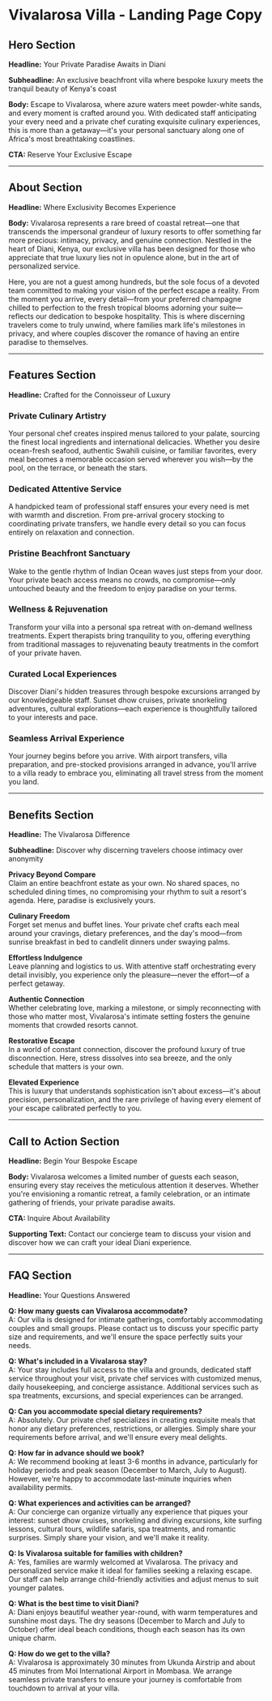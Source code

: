 # Vivalarosa Villa - Landing Page Copy

## Hero Section

**Headline:** Your Private Paradise Awaits in Diani

**Subheadline:** An exclusive beachfront villa where bespoke luxury meets the tranquil beauty of Kenya's coast

**Body:** Escape to Vivalarosa, where azure waters meet powder-white sands, and every moment is crafted around you. With dedicated staff anticipating your every need and a private chef curating exquisite culinary experiences, this is more than a getaway—it's your personal sanctuary along one of Africa's most breathtaking coastlines.

**CTA:** Reserve Your Exclusive Escape

---

## About Section

**Headline:** Where Exclusivity Becomes Experience

**Body:** Vivalarosa represents a rare breed of coastal retreat—one that transcends the impersonal grandeur of luxury resorts to offer something far more precious: intimacy, privacy, and genuine connection. Nestled in the heart of Diani, Kenya, our exclusive villa has been designed for those who appreciate that true luxury lies not in opulence alone, but in the art of personalized service.

Here, you are not a guest among hundreds, but the sole focus of a devoted team committed to making your vision of the perfect escape a reality. From the moment you arrive, every detail—from your preferred champagne chilled to perfection to the fresh tropical blooms adorning your suite—reflects our dedication to bespoke hospitality. This is where discerning travelers come to truly unwind, where families mark life's milestones in privacy, and where couples discover the romance of having an entire paradise to themselves.

---

## Features Section

**Headline:** Crafted for the Connoisseur of Luxury

### Private Culinary Artistry
Your personal chef creates inspired menus tailored to your palate, sourcing the finest local ingredients and international delicacies. Whether you desire ocean-fresh seafood, authentic Swahili cuisine, or familiar favorites, every meal becomes a memorable occasion served wherever you wish—by the pool, on the terrace, or beneath the stars.

### Dedicated Attentive Service
A handpicked team of professional staff ensures your every need is met with warmth and discretion. From pre-arrival grocery stocking to coordinating private transfers, we handle every detail so you can focus entirely on relaxation and connection.

### Pristine Beachfront Sanctuary
Wake to the gentle rhythm of Indian Ocean waves just steps from your door. Your private beach access means no crowds, no compromise—only untouched beauty and the freedom to enjoy paradise on your terms.

### Wellness & Rejuvenation
Transform your villa into a personal spa retreat with on-demand wellness treatments. Expert therapists bring tranquility to you, offering everything from traditional massages to rejuvenating beauty treatments in the comfort of your private haven.

### Curated Local Experiences
Discover Diani's hidden treasures through bespoke excursions arranged by our knowledgeable staff. Sunset dhow cruises, private snorkeling adventures, cultural explorations—each experience is thoughtfully tailored to your interests and pace.

### Seamless Arrival Experience
Your journey begins before you arrive. With airport transfers, villa preparation, and pre-stocked provisions arranged in advance, you'll arrive to a villa ready to embrace you, eliminating all travel stress from the moment you land.

---

## Benefits Section

**Headline:** The Vivalarosa Difference

**Subheadline:** Discover why discerning travelers choose intimacy over anonymity

**Privacy Beyond Compare**  
Claim an entire beachfront estate as your own. No shared spaces, no scheduled dining times, no compromising your rhythm to suit a resort's agenda. Here, paradise is exclusively yours.

**Culinary Freedom**  
Forget set menus and buffet lines. Your private chef crafts each meal around your cravings, dietary preferences, and the day's mood—from sunrise breakfast in bed to candlelit dinners under swaying palms.

**Effortless Indulgence**  
Leave planning and logistics to us. With attentive staff orchestrating every detail invisibly, you experience only the pleasure—never the effort—of a perfect getaway.

**Authentic Connection**  
Whether celebrating love, marking a milestone, or simply reconnecting with those who matter most, Vivalarosa's intimate setting fosters the genuine moments that crowded resorts cannot.

**Restorative Escape**  
In a world of constant connection, discover the profound luxury of true disconnection. Here, stress dissolves into sea breeze, and the only schedule that matters is your own.

**Elevated Experience**  
This is luxury that understands sophistication isn't about excess—it's about precision, personalization, and the rare privilege of having every element of your escape calibrated perfectly to you.

---

## Call to Action Section

**Headline:** Begin Your Bespoke Escape

**Body:** Vivalarosa welcomes a limited number of guests each season, ensuring every stay receives the meticulous attention it deserves. Whether you're envisioning a romantic retreat, a family celebration, or an intimate gathering of friends, your private paradise awaits.

**CTA:** Inquire About Availability

**Supporting Text:** Contact our concierge team to discuss your vision and discover how we can craft your ideal Diani experience.

---

## FAQ Section

**Headline:** Your Questions Answered

**Q: How many guests can Vivalarosa accommodate?**  
A: Our villa is designed for intimate gatherings, comfortably accommodating couples and small groups. Please contact us to discuss your specific party size and requirements, and we'll ensure the space perfectly suits your needs.

**Q: What's included in a Vivalarosa stay?**  
A: Your stay includes full access to the villa and grounds, dedicated staff service throughout your visit, private chef services with customized menus, daily housekeeping, and concierge assistance. Additional services such as spa treatments, excursions, and special experiences can be arranged.

**Q: Can you accommodate special dietary requirements?**  
A: Absolutely. Our private chef specializes in creating exquisite meals that honor any dietary preferences, restrictions, or allergies. Simply share your requirements before arrival, and we'll ensure every meal delights.

**Q: How far in advance should we book?**  
A: We recommend booking at least 3-6 months in advance, particularly for holiday periods and peak season (December to March, July to August). However, we're happy to accommodate last-minute inquiries when availability permits.

**Q: What experiences and activities can be arranged?**  
A: Our concierge can organize virtually any experience that piques your interest: sunset dhow cruises, snorkeling and diving excursions, kite surfing lessons, cultural tours, wildlife safaris, spa treatments, and romantic surprises. Simply share your vision, and we'll make it reality.

**Q: Is Vivalarosa suitable for families with children?**  
A: Yes, families are warmly welcomed at Vivalarosa. The privacy and personalized service make it ideal for families seeking a relaxing escape. Our staff can help arrange child-friendly activities and adjust menus to suit younger palates.

**Q: What is the best time to visit Diani?**  
A: Diani enjoys beautiful weather year-round, with warm temperatures and sunshine most days. The dry seasons (December to March and July to October) offer ideal beach conditions, though each season has its own unique charm.

**Q: How do we get to the villa?**  
A: Vivalarosa is approximately 30 minutes from Ukunda Airstrip and about 45 minutes from Moi International Airport in Mombasa. We arrange seamless private transfers to ensure your journey is comfortable from touchdown to arrival at your villa.
